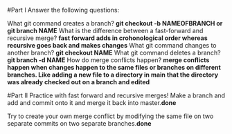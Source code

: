 #Part I
Answer the following questions:

What git command creates a branch? **git checkout -b NAMEOFBRANCH or git branch NAME** 
What is the difference between a fast-forward and recursive merge? **fast forward adds in crohonological order whereas recursive goes back and makes changes**
What git command changes to another branch? **git checkout NAME**
What git command deletes a branch? **git branch -d NAME**
How do merge conflicts happen? **merge conflicts happen when changes happen to the same files or branches on different branches. Like adding a new file to a directory in main that the directory was already checked out on a branch and edited**


#Part II
Practice with fast forward and recursive merges! Make a branch and add and commit onto it and merge it back into master.**done**

Try to create your own merge conflict by modifying the same file on two separate commits on two separate branches.**done**
